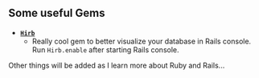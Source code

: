 ## Some useful Gems

- [**`Hirb`**](https://github.com/cldwalker/hirb)
    * Really cool gem to better visualize your database in Rails console. Run `Hirb.enable` after starting Rails console.


Other things will be added as I learn more about Ruby and Rails...